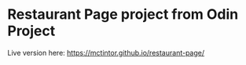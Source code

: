 # Restaurant Page project from Odin Project

Live version here: https://mctintor.github.io/restaurant-page/
